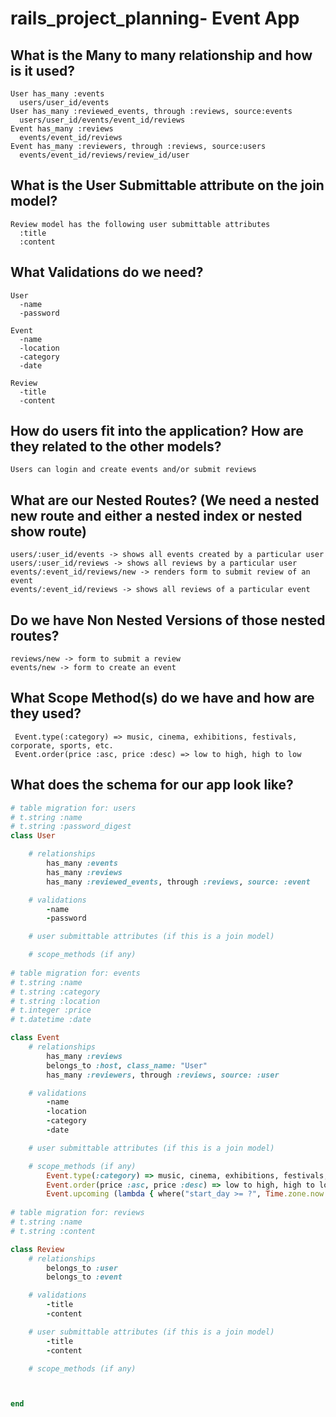# rails_project_planning- Event App

## What is the Many to many relationship and how is it used?
	User has_many :events
	  users/user_id/events
	User has_many :reviewed_events, through :reviews, source:events
	  users/user_id/events/event_id/reviews
	Event has_many :reviews
	  events/event_id/reviews
	Event has_many :reviewers, through :reviews, source:users
	  events/event_id/reviews/review_id/user

## What is the User Submittable attribute on the join model?
	Review model has the following user submittable attributes
	  :title
	  :content
	
## What Validations do we need?
	User
	  -name
	  -password
	
	Event
	  -name
	  -location
	  -category
	  -date
	
	Review
	  -title
	  -content

## How do users fit into the application? How are they related to the other models?
	Users can login and create events and/or submit reviews

## What are our Nested Routes? (We need a nested new route and either a nested index or nested show route)
	users/:user_id/events -> shows all events created by a particular user
	users/:user_id/reviews -> shows all reviews by a particular user
	events/:event_id/reviews/new -> renders form to submit review of an event
	events/:event_id/reviews -> shows all reviews of a particular event
	
## Do we have Non Nested Versions of those nested routes?
	reviews/new -> form to submit a review
	events/new -> form to create an event
	
## What Scope Method(s) do we have and how are they used?
	 Event.type(:category) => music, cinema, exhibitions, festivals, corporate, sports, etc.
	 Event.order(price :asc, price :desc) => low to high, high to low

## What does the schema for our app look like?

```rb
# table migration for: users 
# t.string :name
# t.string :password_digest
class User

	# relationships
		has_many :events
		has_many :reviews
		has_many :reviewed_events, through :reviews, source: :event

	# validations 
		-name
		-password

	# user submittable attributes (if this is a join model)

	# scope_methods (if any)
	
# table migration for: events 
# t.string :name
# t.string :category
# t.string :location
# t.integer :price
# t.datetime :date

class Event 
	# relationships
		has_many :reviews
		belongs_to :host, class_name: "User"
		has_many :reviewers, through :reviews, source: :user

	# validations 
		-name
		-location
		-category
		-date

	# user submittable attributes (if this is a join model)

	# scope_methods (if any)
		Event.type(:category) => music, cinema, exhibitions, festivals, corporate, sports, etc.
	 	Event.order(price :asc, price :desc) => low to high, high to low
		Event.upcoming (lambda { where("start_day >= ?", Time.zone.now ) })
	
# table migration for: reviews 
# t.string :name
# t.string :content

class Review 
	# relationships
		belongs_to :user
		belongs_to :event

	# validations 
		-title
		-content

	# user submittable attributes (if this is a join model)
		-title
		-content

	# scope_methods (if any)



end
```
